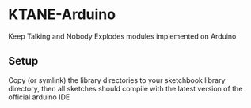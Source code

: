 # KTANE-Arduino
Keep Talking and Nobody Explodes modules implemented on Arduino

## Setup
Copy (or symlink) the library directories to your sketchbook library directory, then all sketches should compile with the latest version of the official arduino IDE
